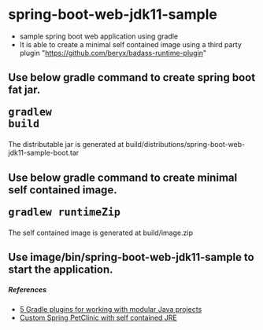 # spring-boot-web-jdk11-sample
* sample spring boot web application using gradle
* It is able to create a minimal self contained image using a third party plugin "https://github.com/beryx/badass-runtime-plugin"

## Use below gradle command to create spring boot fat jar.<pre>gradlew build</pre> 
The distributable jar is generated at build/distributions/spring-boot-web-jdk11-sample-boot.tar
## Use below gradle command to create minimal self contained image. <pre>gradlew runtimeZip</pre>
The self contained image is generated at build/image.zip
## Use image/bin/spring-boot-web-jdk11-sample to start the application.


##### References
* [5 Gradle plugins for working with modular Java projects](http://andresalmiray.com/5-gradle-plugins-for-working-with-modular-java-projects/)
* [Custom Spring PetClinic with self contained JRE](https://github.com/beryx-gist/badass-runtime-spring-petclinic)
